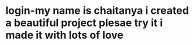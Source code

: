 # login-my name is chaitanya i created a beautiful project plesae try it i made it with lots of love
